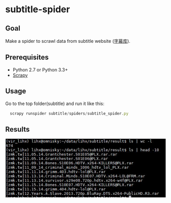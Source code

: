 # subtitle-spider

## Goal

Make a spider to scrawl data from subtitle website ([字幕库](http://www.zimuku.net/)). 

## Prerequisites

- Python 2.7 or Python 3.3+
- [Scrapy](https://scrapy.org/)

## Usage

Go to the top folder(subtitle) and run it like this:

```javascript
  scrapy runspider subtitle/spiders/subtitle_spider.py
```

## Results

![result](assets/result.JPG)
